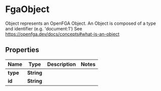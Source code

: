 

# FgaObject

Object represents an OpenFGA Object.  An Object is composed of a type and identifier (e.g. 'document:1')  See https://openfga.dev/docs/concepts#what-is-an-object

## Properties

| Name | Type | Description | Notes |
|------------ | ------------- | ------------- | -------------|
|**type** | **String** |  |  |
|**id** | **String** |  |  |



